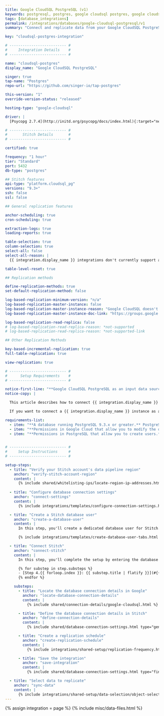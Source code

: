 ```yaml
---
title: Google CloudSQL PostgreSQL (v1)
keywords: postgresql, postgres, google cloudsql postgres, google cloudsql postgresql, database integration, etl postgres, etl cloudsql, cloudsql etl, postgres etl, postgresql etl, etl
tags: [database_integrations]
permalink: /integrations/databases/google-cloudsql-postgresql/v1
summary: "Connect and replicate data from your Google CloudSQL PostgreSQL database using Stitch's Google CloudSQL PostgreSQL integration."

key: "cloudsql-postgres-integration"

# -------------------------- #
#     Integration Details    #
# -------------------------- #

name: "cloudsql-postgres"
display_name: "Google CloudSQL PostgreSQL"

singer: true
tap-name: "Postgres"
repo-url: "https://github.com/singer-io/tap-postgres"

this-version: "1"
override-version-status: "released"

hosting-type: "google-cloudsql"

driver: |
  [Psycopg 2.7.4](http://initd.org/psycopg/docs/index.html){:target="new"}

# -------------------------- #
#       Stitch Details       #
# -------------------------- #

certified: true

frequency: "1 hour"
tier: "Standard"
port: 5432
db-type: "postgres"

## Stitch features
api-type: "platform.cloudsql_pg"
versions: "9.3+"
ssh: false
ssl: false

## General replication features

anchor-scheduling: true
cron-scheduling: true

extraction-logs: true
loading-reports: true

table-selection: true
column-selection: true
select-all: false
select-all-reason: |
  {{ integration.display_name }} integrations don't currently support a default Replication Method, which is required to use the Select All feature. The default Replication Method setting is only available for integrations that support Log-based Incremental Replication.

table-level-reset: true

## Replication methods

define-replication-methods: true
set-default-replication-method: false

log-based-replication-minimum-version: "n/a"
log-based-replication-master-instance: false
log-based-replication-master-instance-reason: "Google CloudSQL doesn't currently support logical replication."
log-based-replication-master-instance-doc-link: "https://groups.google.com/forum/#!topic/google-cloud-sql-discuss/md_7Rq3LgB0"

log-based-replication-read-replica: false
# log-based-replication-read-replica-reason: *not-supported
# log-based-replication-read-replica-reason: *not-supported-link

## Other Replication Methods

key-based-incremental-replication: true
full-table-replication: true

view-replication: true

# -------------------------- #
#      Setup Requirements    #
# -------------------------- #

notice-first-line: "**Google CloudSQL PostgreSQL as an input data source**"
notice-copy: |

  This article describes how to connect {{ integration.display_name }} **as an input data source.**

  If you want to connect a {{ integration.display_name }} instance as a **destination**, refer to the [Connecting a Self-Hosted {{ integration.display_name }} Destination guide]({{ link.destinations.setup.cloudsql-postgres | prepend: site.baseurl }}).

requirements-list:
  - item: "**A database running PostgreSQL 9.3.x or greater.** PostgreSQL 9.3.x is the minimum version Stitch supports for PostgreSQL integrations."
  - item: "**Permissions in Google Cloud that allow you to modify the database's connection settings.** This is required to whitelist Stitch's IP addresses."
  - item: "**Permissions in PostgreSQL that allow you to create users.** This is required to create a database user for Stitch."
  

# -------------------------- #
#     Setup Instructions     #
# -------------------------- #

setup-steps:
  - title: "Verify your Stitch account's data pipeline region"
    anchor: "verify-stitch-account-region"
    content: |
      {% include shared/whitelisting-ips/locate-region-ip-addresses.html first-step=true %}
      
  - title: "Configure database connection settings"
    anchor: "connect-settings"
    content: |
      {% include integrations/templates/configure-connection-settings.html %}

  - title: "Create a Stitch database user"
    anchor: "create-a-database-user"
    content: |
      In this step, you'll create a dedicated database user for Stitch. This will ensure Stitch is visible in any logs or audits, and allow you to maintain your privilege hierarchy.

      {% include integrations/templates/create-database-user-tabs.html %}

  - title: "Connect Stitch"
    anchor: "connect-stitch"
    content: |
      In this step, you'll complete the setup by entering the database's connection details and defining replication settings in Stitch.

      {% for substep in step.substeps %}
      - [Step 4.{{ forloop.index }}: {{ substep.title | flatify }}](#{{ substep.anchor }})
      {% endfor %}

    substeps:
      - title: "Locate the database connection details in Google"
        anchor: "locate-database-connection-details"
        content: |
          {% include shared/connection-details/google-cloudsql.html %}

      - title: "Define the database connection details in Stitch"
        anchor: "define-connection-details"
        content: |
          {% include shared/database-connection-settings.html type="general" %}

      - title: "Create a replication schedule"
        anchor: "create-replication-schedule"
        content: |
          {% include integrations/shared-setup/replication-frequency.html %}

      - title: "Save the integration"
        anchor: "save-integration"
        content: |
          {% include shared/database-connection-settings.html type="finish-up" %}

  - title: "Select data to replicate"
    anchor: "sync-data"
    content: |
      {% include integrations/shared-setup/data-selection/object-selection.html %}
---
```

{% assign integration = page %}
{% include misc/data-files.html %}